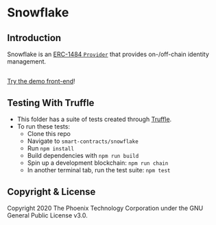 # Snowflake

## Introduction
Snowflake is an [ERC-1484 `Provider`](https://erc1484.org/) that provides on-/off-chain identity management.

##
[Try the demo front-end](https://hydroblockchain.github.io/snowflake-dashboard/)!

## Testing With Truffle
- This folder has a suite of tests created through [Truffle](https://github.com/trufflesuite/truffle).
- To run these tests:
  - Clone this repo
  - Navigate to `smart-contracts/snowflake`
  - Run `npm install`
  - Build dependencies with `npm run build`
  - Spin up a development blockchain: `npm run chain`
  - In another terminal tab, run the test suite: `npm test`

## Copyright & License
Copyright 2020 The Phoenix Technology Corporation under the GNU General Public License v3.0.
